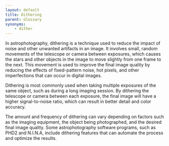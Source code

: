 ```yaml
---
layout: default
title: Dithering
parent: Glossary
synonyms:
    - dither
---
```

In astrophotography, dithering is a technique used to reduce the impact of noise and other unwanted artifacts in an image. It involves small, random movements of the telescope or camera between exposures, which causes the stars and other objects in the image to move slightly from one frame to the next. This movement is used to improve the final image quality by reducing the effects of fixed-pattern noise, hot pixels, and other imperfections that can occur in digital images.

Dithering is most commonly used when taking multiple exposures of the same object, such as during a long imaging session. By dithering the telescope or camera between each exposure, the final image will have a higher signal-to-noise ratio, which can result in better detail and color accuracy.

The amount and frequency of dithering can vary depending on factors such as the imaging equipment, the object being photographed, and the desired final image quality. Some astrophotography software programs, such as PHD2 and N.I.N.A, include dithering features that can automate the process and optimize the results.
